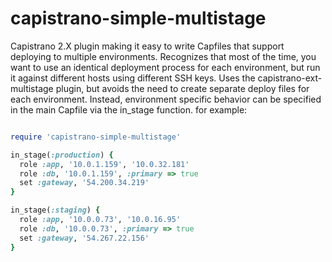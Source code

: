 capistrano-simple-multistage
=========================

Capistrano 2.X plugin making it easy to write Capfiles that support deploying to multiple environments.  Recognizes that most of the time, you want to use an identical deployment process for each environment, but run it against different hosts using different SSH keys.  Uses the capistrano-ext-multistage plugin, but avoids the need to create separate deploy files for each environment.  Instead, environment specific behavior can be specified in the main Capfile via the in_stage function.  for example:

````ruby

require 'capistrano-simple-multistage'

in_stage(:production) {
  role :app, '10.0.1.159', '10.0.32.181'
  role :db, '10.0.1.159', :primary => true
  set :gateway, '54.200.34.219'
}

in_stage(:staging) {
  role :app, '10.0.0.73', '10.0.16.95'
  role :db, '10.0.0.73', :primary => true
  set :gateway, '54.267.22.156'
}

````